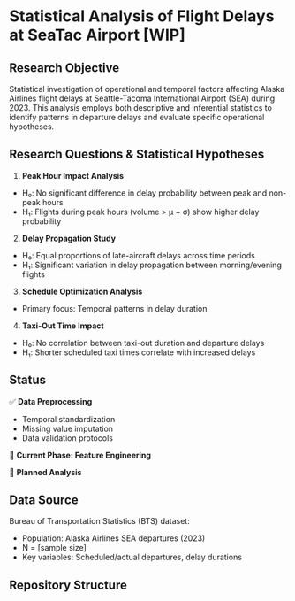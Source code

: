 # Statistical Analysis of Flight Delays at SeaTac Airport [WIP]

## Research Objective
Statistical investigation of operational and temporal factors affecting Alaska Airlines flight delays at Seattle-Tacoma International Airport (SEA) during 2023. This analysis employs both descriptive and inferential statistics to identify patterns in departure delays and evaluate specific operational hypotheses.

## Research Questions & Statistical Hypotheses
1. **Peak Hour Impact Analysis**
  - H₀: No significant difference in delay probability between peak and non-peak hours
  - H₁: Flights during peak hours (volume > μ + σ) show higher delay probability

2. **Delay Propagation Study**
  - H₀: Equal proportions of late-aircraft delays across time periods
  - H₁: Significant variation in delay propagation between morning/evening flights

3. **Schedule Optimization Analysis**
  - Primary focus: Temporal patterns in delay duration

4. **Taxi-Out Time Impact**
  - H₀: No correlation between taxi-out duration and departure delays
  - H₁: Shorter scheduled taxi times correlate with increased delays

## Status
✅ **Data Preprocessing**
- Temporal standardization
- Missing value imputation
- Data validation protocols

🔄 **Current Phase: Feature Engineering**


📅 **Planned Analysis**


## Data Source
Bureau of Transportation Statistics (BTS) dataset:
- Population: Alaska Airlines SEA departures (2023)
- N = [sample size]
- Key variables: Scheduled/actual departures, delay durations

## Repository Structure
